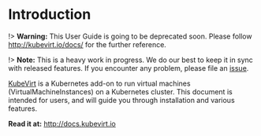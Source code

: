 # Introduction

!> **Warning:** This User Guide is going to be deprecated soon.  Please follow <http://kubevirt.io/docs/> for the further reference.

!> **Note:** This is a heavy work in progress. We do our best to keep it in sync with released features. If you encounter any problem, please file an [issue](https://github.com/kubevirt/kubevirt/issues).

[KubeVirt](http://kubevirt.io) is a Kubernetes add-on to run virtual machines \(VirtualMachineInstances\) on a Kubernetes cluster. This document is intended for users, and will guide you through installation and various features.

**Read it at:** <http://docs.kubevirt.io>
